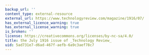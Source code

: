 ```yaml
---
backup_url: ''
content_type: external-resource
external_url: https://www.technologyreview.com/magazine/1916/07/
has_external_licence_warning: true
has_external_license_warning: true
is_broken: ''
license: https://creativecommons.org/licenses/by-nc-sa/4.0/
title: the July 1916 issue of _Technology Review_
uid: 5ad731e7-d6ad-467f-aefb-6a9c3aef78c7
---
```

